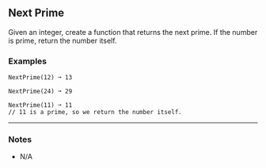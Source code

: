 ## Next Prime

Given an integer, create a function that returns the next prime. If the number is prime, return the number itself.

### Examples

```text
NextPrime(12) ➞ 13

NextPrime(24) ➞ 29

NextPrime(11) ➞ 11
// 11 is a prime, so we return the number itself.
```

---

### Notes

- N/A